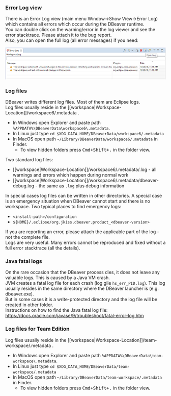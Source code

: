 ### Error Log view

There is an Error Log view (main menu Window->Show View->Error Log) which contains all errors which occur during the DBeaver runtime.  
You can double click on the warning/error in the log viewer and see the error stacktrace. Please attach it to the bug report.  
Also, you can open the full log (all error messages) if you need:  

![](images/error-log-export.png)

### Log files

DBeaver writes different log files. Most of them are Eclipse logs.  
Log files usually reside in the [[workspace|Workspace-Location]]/workspace6/.metadata .  

- In Windows open Explorer and paste path `%APPDATA%\DBeaverData\workspace6\.metadata`.  
- In Linux just type `cd $XDG_DATA_HOME/DBeaverData/workspace6/.metadata`
- In MacOS open path `~/Library/DBeaverData/workspace6/.metadata` in Finder.
  - To view hidden folders press <kbd>Cmd+Shift+.</kbd> in the folder view.

Two standard log files:
- [[workspace|Workspace-Location]]/workspace6/.metadata/.log - all warnings and errors which happen during normal work
- [[workspace|Workspace-Location]]/workspace6/.metadata/dbeaver-debug.log - the same as `.log` plus debug information

In special cases log files can be written in other directories. A special case is an emergency situation when DBeaver cannot start and there is no workspace.
Two typical places to find emergency logs:

- `<install-path>/configuration`
- `${HOME}/.eclipse/org.jkiss.dbeaver.product_<dbeaver-version>`

If you are reporting an error, please attach the applicable part of the log - not the complete file.  
Logs are very useful. Many errors cannot be reproduced and fixed without a full error stacktrace (all the details).

### Java fatal logs

On the rare occasion that the DBeaver process dies, it does not leave any valuable logs. This is caused by a Java VM crash.  
JVM creates a fatal log file for each crash (log gile `hs_err_PID.log`). This log usually resides in the same directory where the DBeaver launcher is (e.g. dbeaver.exe).  
But in some cases it is a write-protected directory and the log file will be created in other folder.  
Instructions on how to find the Java fatal log file: https://docs.oracle.com/javase/9/troubleshoot/fatal-error-log.htm

### Log files for Team Edition

Log files usually reside in the [[workspace|Workspace-Location]]/team-workspace/.metadata . 

- In Windows open Explorer and paste path `%APPDATA%\DBeaverData\team-workspace\.metadata`.  
- In Linux just type `cd $XDG_DATA_HOME/DBeaverData/team-workspace/.metadata`
- In MacOS open path `~/Library/DBeaverData/team-workspace/.metadata` in Finder.
  - To view hidden folders press <kbd>Cmd+Shift+.</kbd> in the folder view.